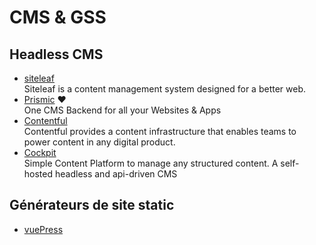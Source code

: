 # CMS & GSS

## Headless CMS

- [siteleaf](https://www.siteleaf.com)  
Siteleaf is a content management system designed for a better web.
- [Prismic](https://prismic.io) ♥  
One CMS Backend for all your Websites & Apps
- [Contentful](https://www.contentful.com)  
Contentful provides a content infrastructure that enables teams to power content in any digital product.
- [Cockpit](https://getcockpit.com)  
Simple Content Platform to manage any structured content. A self-hosted headless and api-driven CMS

## Générateurs de site static
- [vuePress](https://vuepress.vuejs.org)

